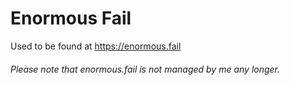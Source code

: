 # Enormous Fail
Used to be found at https://enormous.fail

###### Please note that enormous.fail is not managed by me any longer.
